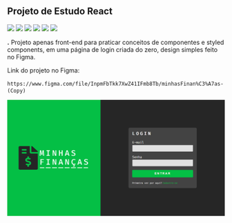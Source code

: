 ## Projeto de Estudo React
![](https://img.shields.io/badge/HTML5-E34F26?style=for-the-badge&logo=html5&logoColor=white) ![](https://img.shields.io/badge/JavaScript-F7DF1E?style=for-the-badge&logo=javascript&logoColor=black) ![](https://img.shields.io/badge/TypeScript-007ACC?style=for-the-badge&logo=typescript&logoColor=white) ![](https://img.shields.io/badge/Yarn-2C8EBB?style=for-the-badge&logo=yarn&logoColor=white) ![](https://img.shields.io/badge/React-20232A?style=for-the-badge&logo=react&logoColor=61DAFB) ![](https://img.shields.io/badge/Figma-F24E1E?style=for-the-badge&logo=figma&logoColor=white)


**.**  Projeto apenas front-end para praticar conceitos de componentes e styled components, em uma página de login criada do zero, design simples feito no Figma.

Link do projeto no Figma:

  	https://www.figma.com/file/InpmFbTkk7XwZ41IFmb8Tb/minhasFinan%C3%A7as-(Copy)
   
![](imagens/demo.png)
